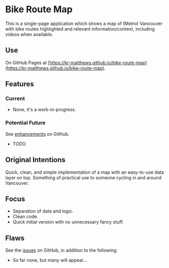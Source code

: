 # Bike Route Map

<!-- TODO: add screenshot -->
<!-- ![Screenshot](public/map.png) -->

This is a single-page application which shows a map of (Metro) Vancouver with bike routes highlighted and relevant information/context, including videos when available.

## Use

On GitHub Pages at [https://kr-matthews.github.io/bike-route-map](https://kr-matthews.github.io/bike-route-map).

## Features

### Current

- None, it's a work-in-progress.

### Potential Future

See [enhancements](https://github.com/kr-matthews/bike-route-map/issues?q=is%3Aissue+is%3Aopen+label%3Aenhancement) on GitHub.

- TODO

## Original Intentions

Quick, clean, and simple implementation of a map with an easy-to-use data layer on top. Something of practical use to someone cycling in and around Vancouver.

## Focus

- Separation of data and logic.
- Clean code.
- Quick initial version with no unnecessary fancy stuff.

## Flaws

See the [issues](https://github.com/kr-matthews/bike-route-map/issues) on GitHub, in addition to the following:

- So far none, but many will appear...
